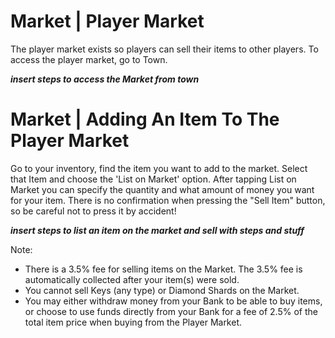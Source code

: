 <h1> Market | Player Market </h1> 

The player market exists so players can sell their items to other players. To access the player market, go to Town. 

***insert steps to access the Market from town***
<h1> Market | Adding An Item To The Player Market </h1> 

Go to your inventory, find the item you want to add to the market. Select that Item and choose the 'List on Market' option.
After tapping List on Market you can specify the quantity and what amount of money you want for your item. There is no confirmation when pressing the "Sell Item" button, so be careful not to press it by accident!

***insert steps to list an item on the market and sell with steps and stuff***

Note:
- There is a 3.5% fee for selling items on the Market. The 3.5% fee is automatically collected after your item(s) were sold. 
- You cannot sell Keys (any type) or Diamond Shards on the Market.
- You may either withdraw money from your Bank to be able to buy items, or choose to use funds directly from your Bank for a fee of 2.5% of the total item price when buying from the Player Market.
